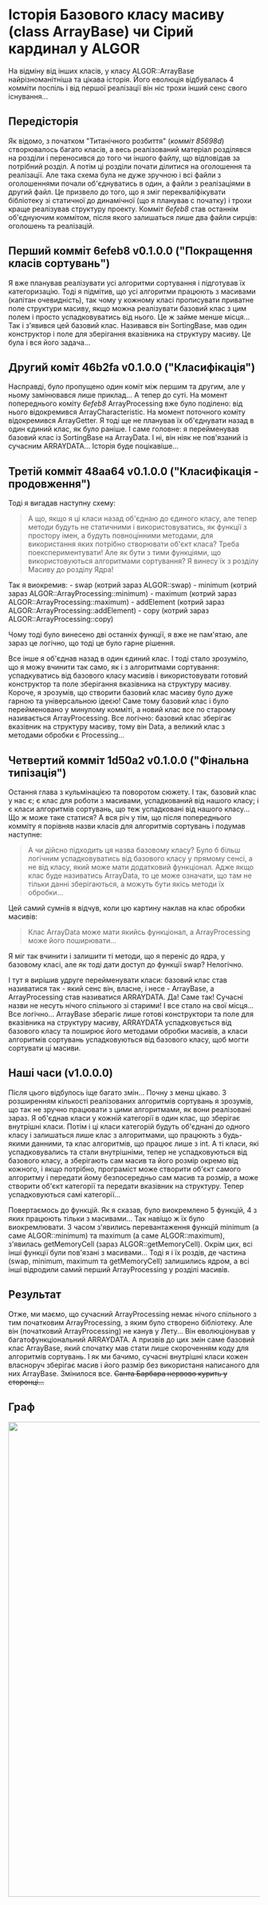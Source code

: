 # Історія Базового класу масиву (class ArrayBase) чи Сірий кардинал у ALGOR
<!--
Copyright [yyyy] [name of copyright owner]

Licensed under the Apache License, Version 2.0 (the "License");
you may not use this file except in compliance with the License.
You may obtain a copy of the License at

   http://www.apache.org/licenses/LICENSE-2.0

Unless required by applicable law or agreed to in writing, software
distributed under the License is distributed on an "AS IS" BASIS,
WITHOUT WARRANTIES OR CONDITIONS OF ANY KIND, either express or implied.
See the License for the specific language governing permissions and
limitations under the License.
-->
На відміну від інших класів, у класу ALGOR::ArrayBase найрізноманітніша та цікава історія. Його еволюція відбувалась 4 комміти поспіль і від першої реалізації він ніс трохи інший сенс свого існування...

## Передісторія

Як відомо, з початком "Титанічного розбиття" (*комміт 85698d*) створювалось багато класів, а весь реалізований матеріал розділявся на розділи і переносився до того чи іншого файлу, що відповідав за потрібний розділ. А потім ці розділи почати ділитися на оголошення та реалізації. Але така схема була не дуже зручною і всі файли з оголошеннями почали об'єднуватись в один, а файли з реалізаціями в другий файл. Це призвело до того, що я зміг перекваліфікувати бібліотеку зі статичної до динамічної (що я планував с початку) і трохи краще реалізував структуру проекту. Комміт *6efeb8* став останнім об'єднуючим коммітом, після якого залишаться лише два файли сирців: оголошень та реалізацій.

## Перший комміт 6efeb8 v0.1.0.0 ("Покращення класів сортувань")

Я вже планував реалізувати усі алгоритми сортування і підготував їх категоризацію. Тоді я підмітив, що усі алгоритми працюють з масивами (капітан очевидність), так чому у кожному класі прописувати приватне поле структури масиву, якщо можна реалізувати базовий клас з цим полем і просто успадковуватись від нього. Це ж займе менше місця... Так і з'явився цей базовий клас. Називався він SortingBase, мав один конструктор і поле для зберігання вказівника на структуру масиву. Це була і вся його задача...

## Другий коміт 46b2fa v0.1.0.0 ("Класифікація")

Насправді, було пропущено один коміт між першим та другим, але у ньому замінювався лише приклад... А тепер до суті. На момент попереднього коміту *6efeb8* ArrayProcessing вже було поділено: від нього відокремився ArrayCharacteristic. На момент поточного коміту відокремився ArrayGetter. Я тоді ще не планував їх об'єднувати назад в один єдиний клас, як було раніше. І саме головне: я перейменував базовий клас із SortingBase на ArrayData. І ні, він ніяк не пов'язаний із сучасним ARRAYDATA... Історія буде поцікавіше...

## Третій комміт 48aa64 v0.1.0.0 ("Класифікація - продовження")

Тоді я вигадав наступну схему:
> А що, якщо я ці класи назад об'єднаю до єдиного класу, але тепер методи будуть не статичними і використовуватись, як функції з простору імен, а будуть повноцінними методами, для використання яких потрібно створювати об'єкт класа? Треба поекспериментувати! Але як бути з тими функціями, що використовуються алгоритмами сортування? Я винесу їх з розділу Масиву до розділу Ядра!

Так я виокремив:
	- swap (котрий зараз ALGOR::swap)
	- minimum (котрий зараз ALGOR::ArrayProcessing::minimum)
	- maximum (котрий зараз ALGOR::ArrayProcessing::maximum)
	- addElement (котрий зараз ALGOR::ArrayProcessing::addElement)
	- copy (котрий зараз ALGOR::ArrayProcessing::copy)

Чому тоді було винесено дві останніх функції, я вже не пам'ятаю, але зараз це логічно, що тоді це було гарне рішення.

Все інше я об'єднав назад в один єдиний клас. І тоді стало зрозуміло, що я можу вчинити так само, як і з алгоритмами сортування: успадкуватись від базового класу масивів і використовувати готовий конструктор та поле зберігання вказівника на структуру масиву. Короче, я зрозумів, що створити базовий клас масиву було дуже гарною та універсальною ідеєю! Саме тому базовий клас і було перейменовано у минулому комміті, а новий клас все по старому називається ArrayProcessing. Все логічно: базовий клас зберігає вказівник на структуру масиву, тому він Data, а великий клас з методами обробки є Processing...

## Четвертий комміт 1d50a2 v0.1.0.0 ("Фінальна типізація")

Остання глава з кульмінацією та поворотом сюжету. І так, базовий клас у нас є; є клас для роботи з масивами, успадкований від нашого класу; і є класи алгоритмів сортувань, що теж успадковані від нашого класу... Що ж може таке статися? А вся річ у тім, що після попереднього комміту я порівняв назви класів для алгоритмів сортувань і подумав наступне:
> А чи дійсно підходить ця назва базовому класу? Було б більш логічним успадковуватись від базового класу у прямому сенсі, а не від класу, який може мати додатковий функціонал. Адже якщо клас буде називатись ArrayData, то це може означати, що там не тільки данні зберігаються, а можуть бути якісь методи їх обробки...

Цей самий сумнів я відчув, коли цю картину наклав на клас обробки масивів:
> Клас ArrayData може мати якийсь функціонал, а ArrayProcessing може його поширювати...

Я міг так вчинити і залишити ті методи, що я переніс до ядра, у базовому класі, але як тоді дати доступ до функції swap? Нелогічно.

І тут я вирішив удруге перейменувати класи: базовий клас став називатися так - який сенс він, власне, і несе - ArrayBase, а ArrayProcessing став називатися ARRAYDATA. Да! Саме так! Сучасні назви не несуть нічого спільного зі старими! І все стало на свої місця... Все логічно... ArrayBase зберагіє лише готові конструктори та поле для вказівника на структуру масиву, ARRAYDATA успадковується від базового класу та поширює його методами обробки масивів, а класи алгоритмів сортувань успадковуються від базового класу, щоб могти сортувати ці масиви.

## Наші часи (v1.0.0.0)

Після цього відбулось іще багато змін... Почну з менш цікаво. З розширенням кількості реалізованих алгоритмів сортувань я зрозумів, що так не зручно працювати з цими алгоритмами, як вони реалізовані зараз. Я об'єднав класи у кожній категорії в один клас, що зберігає внутрішні класи. Потім і ці класи категорій будуть об'єднані до одного класу і залишаться лише клас з алгоритмами, що працюють з будь-якими данними, та клас алгоритмів, що працює лише з int. А ті класи, які успадковувались та стали внутрішніми, тепер не успадковуються від базового класу, а зберігають сам масив та його розмір окремо від кожного, і якщо потрібно, програміст може створити об'єкт самого алгоритму і передати йому безпосередньо сам масив та розмір, а може створити об'єкт категорії та передати вказівник на структуру. Тепер успадковуються самі категорії...

Повертаємось до функцій. Як я сказав, було виокремлено 5 функцій, 4 з яких працюють тільки з масивами... Так навіщо ж їх було виокремлювати. З часом з'явились перевантаження функцій minimum (а саме ALGOR::minimum) та maximum (а саме ALGOR::maximum), з'явилась getMemoryCell (зараз ALGOR::getMemoryCell). Окрім цих, всі інші функції були пов'язані з масивами... Тоді я і їх роздів, де частина (swap, minimum, maximum та getMemoryCell) залишились ядром, а всі інші відродили самий перший ArrayProcessing у розділі масивів.

## Результат

Отже, ми маємо, що сучасний ArrayProcessing немає нічого спільного з тим початковим ArrayProcessing, з яким було створено бібліотеку. Але він (початковий ArrayProcessing) не канув у Лету... Він еволюціонував у багатофункціональний ARRAYDATA. А призвів до цих змін саме базовий клас ArrayBase, який спочатку мав стати лише скороченням коду для алгоритмів сортувань. І як ми бачимо, сучасні внутрішні класи кожен власноруч зберігає масив і його размір без використаня написаного для них ArrayBase. Змінилося все. <del>Санта Барбара нервово курить у сторонці...</del>

## Граф
<!--На ГітХабі зображення не відображається. Цей README налаштований під документацію. У Doxygen все працює відмінно і на сайті документації проекту гіфки відображаються-->
<img src="ArrayProcessingFamilyTree.png" width="950px;" alt=""/>